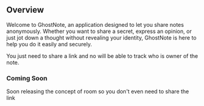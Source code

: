 ## Overview

Welcome to GhostNote, an application designed to let you share notes anonymously. Whether you want to share a secret, express an opinion, or just jot down a thought without revealing your identity, GhostNote is here to help you do it easily and securely.

You just need to share a link and no will be able to track who is owner of the note.

### Coming Soon

Soon releasing the concept of room so you don't even need to share the link
